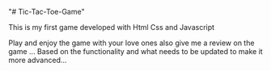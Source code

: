 "# Tic-Tac-Toe-Game"

This is my first game developed with Html Css and Javascript

Play and enjoy the game with your love ones also give me a review on the game ...
Based on the functionality and what needs to be updated to make it more advanced... 
